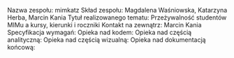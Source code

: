 Nazwa zespołu: mimkatz
Skład zespołu: Magdalena Waśniowska, Katarzyna Herba, Marcin Kania
Tytuł realizowanego tematu: Przeżywalność studentów MIMu a kursy, kierunki i roczniki
Kontakt na zewnątrz: Marcin Kania
Specyfikacja wymagań:
Opieka nad kodem:
Opieka nad częścią analityczną:
Opieka nad częścią wizualną:
Opieka nad dokumentacją końcową:
